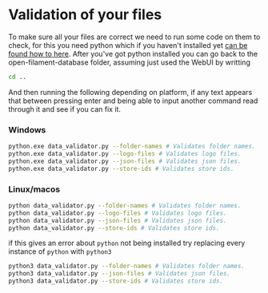 # Validation of your files
To make sure all your files are correct we need to run some code on them to check, for this you need python which if you haven't installed yet [can be found how to here](installing-software.md#python).
After you've got python installed you can go back to the open-filament-database folder, assuming just used the WebUI by writting
```bash
cd ..
```
And then running the following depending on platform, if any text appears that between pressing enter and being able to input another command read through it and see if you can fix it.

### Windows
```bash
python.exe data_validator.py --folder-names # Validates folder names.
python.exe data_validator.py --logo-files # Validates logo files.
python.exe data_validator.py --json-files # Validates json files.
python.exe data_validator.py --store-ids # Validates store ids.
```

### Linux/macos
```bash
python data_validator.py --folder-names # Validates folder names.
python data_validator.py --logo-files # Validates logo files.
python data_validator.py --json-files # Validates json files.
python data_validator.py --store-ids # Validates store ids.
```
if this gives an error about `python` not being installed try replacing every instance of `python` with `python3`
```bash
python3 data_validator.py --folder-names # Validates folder names.
python3 data_validator.py --json-files # Validates json files.
python3 data_validator.py --store-ids # Validates store ids.
```